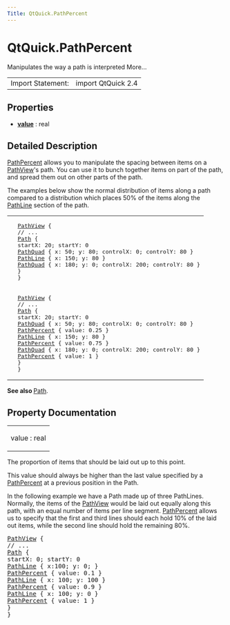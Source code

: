 ```yaml
---
Title: QtQuick.PathPercent
---
```


# QtQuick.PathPercent

<span class="subtitle"></span>
<!-- $$$PathPercent-brief -->
<p>Manipulates the way a path is interpreted More...</p>
<!-- @@@PathPercent -->
<table class="alignedsummary">
<tr><td class="memItemLeft rightAlign topAlign"> Import Statement:</td><td class="memItemRight bottomAlign"> import QtQuick 2.4</td></tr></table><ul>
</ul>
<h2 id="properties">Properties</h2>
<ul>
<li class="fn"><b><b><a href="#value-prop">value</a></b></b> : real</li>
</ul>
<!-- $$$PathPercent-description -->
<h2 id="details">Detailed Description</h2>
</p>
<p><a href="index.html">PathPercent</a> allows you to manipulate the spacing between items on a <a href="QtQuick.PathView.md">PathView</a>'s path. You can use it to bunch together items on part of the path, and spread them out on other parts of the path.</p>
<p>The examples below show the normal distribution of items along a path compared to a distribution which places 50% of the items along the <a href="QtQuick.PathLine.md">PathLine</a> section of the path.</p>
<table class="generic">
<tr valign="top"><td ><p class="centerAlign"><img src="../../../../media/declarative-nopercent.png" alt="" /></p></td><td ><pre class="qml"><span class="type"><a href="QtQuick.PathView.md">PathView</a></span> {
<span class="comment">// ...</span>
<span class="type"><a href="QtQuick.Path.md">Path</a></span> {
<span class="name">startX</span>: <span class="number">20</span>; <span class="name">startY</span>: <span class="number">0</span>
<span class="type"><a href="QtQuick.PathQuad.md">PathQuad</a></span> { <span class="name">x</span>: <span class="number">50</span>; <span class="name">y</span>: <span class="number">80</span>; <span class="name">controlX</span>: <span class="number">0</span>; <span class="name">controlY</span>: <span class="number">80</span> }
<span class="type"><a href="QtQuick.PathLine.md">PathLine</a></span> { <span class="name">x</span>: <span class="number">150</span>; <span class="name">y</span>: <span class="number">80</span> }
<span class="type"><a href="QtQuick.PathQuad.md">PathQuad</a></span> { <span class="name">x</span>: <span class="number">180</span>; <span class="name">y</span>: <span class="number">0</span>; <span class="name">controlX</span>: <span class="number">200</span>; <span class="name">controlY</span>: <span class="number">80</span> }
}
}</pre>
</td></tr>
<tr valign="top"><td ><p class="centerAlign"><img src="../../../../media/declarative-percent.png" alt="" /></p></td><td ><pre class="qml"><span class="type"><a href="QtQuick.PathView.md">PathView</a></span> {
<span class="comment">// ...</span>
<span class="type"><a href="QtQuick.Path.md">Path</a></span> {
<span class="name">startX</span>: <span class="number">20</span>; <span class="name">startY</span>: <span class="number">0</span>
<span class="type"><a href="QtQuick.PathQuad.md">PathQuad</a></span> { <span class="name">x</span>: <span class="number">50</span>; <span class="name">y</span>: <span class="number">80</span>; <span class="name">controlX</span>: <span class="number">0</span>; <span class="name">controlY</span>: <span class="number">80</span> }
<span class="type"><a href="index.html">PathPercent</a></span> { <span class="name">value</span>: <span class="number">0.25</span> }
<span class="type"><a href="QtQuick.PathLine.md">PathLine</a></span> { <span class="name">x</span>: <span class="number">150</span>; <span class="name">y</span>: <span class="number">80</span> }
<span class="type"><a href="index.html">PathPercent</a></span> { <span class="name">value</span>: <span class="number">0.75</span> }
<span class="type"><a href="QtQuick.PathQuad.md">PathQuad</a></span> { <span class="name">x</span>: <span class="number">180</span>; <span class="name">y</span>: <span class="number">0</span>; <span class="name">controlX</span>: <span class="number">200</span>; <span class="name">controlY</span>: <span class="number">80</span> }
<span class="type"><a href="index.html">PathPercent</a></span> { <span class="name">value</span>: <span class="number">1</span> }
}
}</pre>
</td></tr>
</table>
<p><b>See also </b><a href="QtQuick.Path.md">Path</a>.</p>
<!-- @@@PathPercent -->
<h2>Property Documentation</h2>
<!-- $$$value -->
<table class="qmlname"><tr valign="top" id="value-prop"><td class="tblQmlPropNode"><p><span class="name">value</span> : <span class="type">real</span></p></td></tr></table><p>The proportion of items that should be laid out up to this point.</p>
<p>This value should always be higher than the last value specified by a <a href="index.html">PathPercent</a> at a previous position in the Path.</p>
<p>In the following example we have a Path made up of three PathLines. Normally, the items of the <a href="QtQuick.PathView.md">PathView</a> would be laid out equally along this path, with an equal number of items per line segment. <a href="index.html">PathPercent</a> allows us to specify that the first and third lines should each hold 10% of the laid out items, while the second line should hold the remaining 80%.</p>
<pre class="qml"><span class="type"><a href="QtQuick.PathView.md">PathView</a></span> {
<span class="comment">// ...</span>
<span class="type"><a href="QtQuick.Path.md">Path</a></span> {
<span class="name">startX</span>: <span class="number">0</span>; <span class="name">startY</span>: <span class="number">0</span>
<span class="type"><a href="QtQuick.PathLine.md">PathLine</a></span> { <span class="name">x</span>:<span class="number">100</span>; <span class="name">y</span>: <span class="number">0</span>; }
<span class="type"><a href="index.html">PathPercent</a></span> { <span class="name">value</span>: <span class="number">0.1</span> }
<span class="type"><a href="QtQuick.PathLine.md">PathLine</a></span> { <span class="name">x</span>: <span class="number">100</span>; <span class="name">y</span>: <span class="number">100</span> }
<span class="type"><a href="index.html">PathPercent</a></span> { <span class="name">value</span>: <span class="number">0.9</span> }
<span class="type"><a href="QtQuick.PathLine.md">PathLine</a></span> { <span class="name">x</span>: <span class="number">100</span>; <span class="name">y</span>: <span class="number">0</span> }
<span class="type"><a href="index.html">PathPercent</a></span> { <span class="name">value</span>: <span class="number">1</span> }
}
}</pre>
<!-- @@@value -->
<br/>
